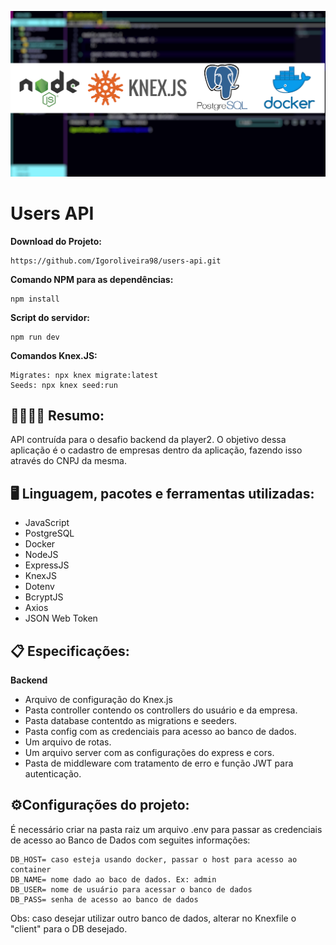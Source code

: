 ![Apresentação do jogo](https://github.com/Igoroliveira98/Igoroliveira98/blob/master/backgrounds/Captura%20de%20tela%20de%202021-04-12%2022-05-20.png)

# Users API 
 
**Download do Projeto:** 
```
https://github.com/Igoroliveira98/users-api.git
```

**Comando NPM para as dependências:**

```
npm install
```

**Script do servidor:**

```
npm run dev
```

**Comandos Knex.JS:**

```
Migrates: npx knex migrate:latest
Seeds: npx knex seed:run
```

## 🧔🏻👩🏾 Resumo: 

API contruída para o desafio backend da player2. O objetivo dessa aplicação é o cadastro de empresas dentro da aplicação, fazendo isso através do CNPJ da mesma. 

## 🖥 Linguagem, pacotes e ferramentas utilizadas:

- JavaScript
- PostgreSQL
- Docker
- NodeJS
- ExpressJS
- KnexJS
- Dotenv
- BcryptJS
- Axios
- JSON Web Token


## 📋 Especificações:

**Backend**

- Arquivo de configuração do Knex.js
- Pasta controller contendo os controllers do usuário e da empresa. 
- Pasta database contentdo as migrations e seeders.
- Pasta config com as credenciais para acesso ao banco de dados.
- Um arquivo de rotas.
- Um arquivo server com as configurações do express e cors.
- Pasta de middleware com tratamento de erro e função JWT para autenticação.


## ⚙️Configurações do projeto:

É necessário criar na pasta raiz um arquivo .env para passar as credenciais de acesso ao Banco de Dados com seguites informações:

```
DB_HOST= caso esteja usando docker, passar o host para acesso ao container
DB_NAME= nome dado ao baco de dados. Ex: admin
DB_USER= nome de usuário para acessar o banco de dados
DB_PASS= senha de acesso ao banco de dados
```

Obs: caso desejar utilizar outro banco de dados, alterar no Knexfile o "client" para o DB desejado.


